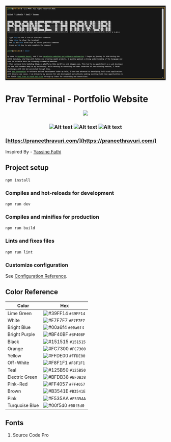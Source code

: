<p align="center">
<a href="https://prav.dev/" target="_blank">
<img alt = "website preview" src = "./banner.png">
</a>
</p>

# Prav Terminal - Portfolio Website


</p>

<p align="center">
  <a href="https://app.netlify.com/sites/voluble-brigadeiros-e91a73/deploys">
    <img src="https://api.netlify.com/api/v1/badges/0a22ce8d-8200-446b-9b3b-b5e35e5cd733/deploy-status" />
  </a>
</p>

<h3 align="center">
<img alt="Alt text" src="https://img.shields.io/badge/Vue.js-4FC08D.svg?style=for-the-badge&logo=vuedotjs&logoColor=white"/>
<img alt="Alt text" src="https://img.shields.io/badge/Sass-CC6699.svg?style=for-the-badge&logo=Sass&logoColor=white"/>
<img alt="Alt text" src="https://img.shields.io/badge/JavaScript-F7DF1E.svg?style=for-the-badge&logo=JavaScript&logoColor=black"/>

</h3>

### [https://praneethravuri.com/](https://praneethravuri.com/)

Inspired By - [Yassine Fathi](https://term.m4tt72.com/)

## Project setup
```
npm install
```

### Compiles and hot-reloads for development
```
npm run dev
```

### Compiles and minifies for production
```
npm run build
```

### Lints and fixes files
```
npm run lint
```

### Customize configuration
See [Configuration Reference](https://cli.vuejs.org/config/).

## Color Reference

| Color          | Hex                                                                |
| -------------- | ------------------------------------------------------------------ |
| Lime Green     | ![#39FF14](https://via.placeholder.com/10/39FF14?text=+) `#39FF14` |
| White          | ![#F7F7F7](https://via.placeholder.com/10/F7F7F7?text=+) `#F7F7F7` |
| Bright Blue    | ![#00a6f4](https://via.placeholder.com/10/00a6f4?text=+) `#00a6f4` |
| Bright Purple  | ![#BF40BF](https://via.placeholder.com/10/BF40BF?text=+) `#BF40BF` |
| Black          | ![#151515](https://via.placeholder.com/10/151515?text=+) `#151515` |
| Orange         | ![#FC7300](https://via.placeholder.com/10/FC7300?text=+) `#FC7300` |
| Yellow         | ![#FFDE00](https://via.placeholder.com/10/FFDE00?text=+) `#FFDE00` |
| Off-White      | ![#F8F1F1](https://via.placeholder.com/10/F8F1F1?text=+) `#F8F1F1` |
| Teal           | ![#125B50](https://via.placeholder.com/10/125B50?text=+) `#125B50` |
| Electric Green | ![#BFDB38](https://via.placeholder.com/10/BFDB38?text=+) `#BFDB38` |
| Pink-Red       | ![#FF4057](https://via.placeholder.com/10/FF4057?text=+) `#FF4057` |
| Brown          | ![#B3541E](https://via.placeholder.com/10/B3541E?text=+) `#B3541E` |
| Pink           | ![#F535AA](https://via.placeholder.com/10/F535AA?text=+) `#F535AA` |
| Turquoise Blue | ![#00f5d0](https://via.placeholder.com/10/00f5d0?text=+) `#00f5d0` |




## Fonts

1. Source Code Pro
